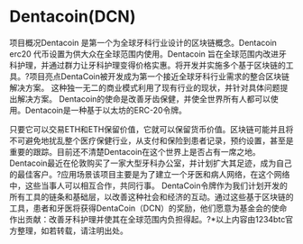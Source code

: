 # Dentacoin(DCN)

项目概况Dentacoin 是第一个为全球牙科行业设计的区块链概念。Dentacoin erc20 代币设置为供大众在全球范围内使用。Dentacoin 旨在全球范围内改进牙科护理，并通过群力让牙科护理变得价格实惠。将开发并实施多个基于区块链的工具。?项目亮点DentaCoin被开发成为第一个接近全球牙科行业需求的整合区块链解决方案。 这种独一无二的商业模式利用了现有行业的现状，并针对具体问题提出解决方案。 Dentacoin的使命是改善牙齿保健，并使全世界所有人都可以使用。Dentacoin是一种基于以太坊的ERC-20令牌。

只要它可以交易ETH和ETH保留价值，它就可以保留货币价值。区块链可能并且将不可避免地扰乱整个医疗保健行业，从支付和保险到患者记录，预约设置，甚至是重要的跟踪。目前还不清楚Dentacoin在这个世界上是否占有一席之地。Dentacoin最近在伦敦购买了一家大型牙科办公室，并计划扩大其足迹，成为自己的最佳客户。?应用场景该项目主要是为了建立一个牙医和病人网络，在这个网络中，这些当事人可以相互合作，共同行事。 DentaCoin令牌作为我们计划开发的所有工具的链条和基础层，以改善这种社会和经济的互动。通过这些基于区块链的工具，患者和牙医将获得DentaCoin（DCN）的奖励，他们愿意为基金会的使命作出贡献：改善牙科护理并使其在全球范围内负担得起。?*以上内容由1234btc官方整理，如若转载，请注明出处。

